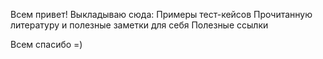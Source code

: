 Всем привет!
Выкладываю сюда:
  Примеры тест-кейсов
  Прочитанную литературу и полезные заметки для себя
  Полезные ссылки
  
  Всем спасибо =)
